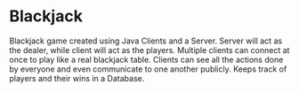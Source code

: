 # Blackjack
Blackjack game created using Java Clients and a Server. Server will act as the dealer, while client will act as the players. Multiple clients can connect at once to play like a real blackjack table. Clients can see all the actions done by everyone and even communicate to one another publicly. Keeps track of players and their wins in a Database.
